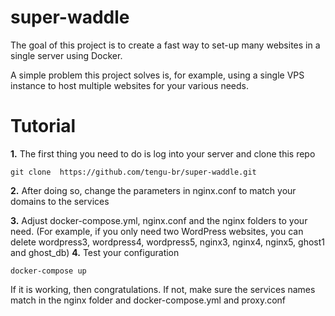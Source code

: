 # super-waddle

The goal of this project is to create a fast way to set-up many websites in a single server using Docker.

A simple problem this project solves is, for example, using a single VPS instance to host multiple websites for your various needs.

# Tutorial

**1.** The first thing you need to do is log into your server and clone this repo
```
git clone  https://github.com/tengu-br/super-waddle.git
```
**2.** After doing so, change the parameters in nginx.conf to match your domains to the services

**3.** Adjust docker-compose.yml, nginx.conf and the nginx folders to your need. (For example, if you only need two WordPress websites, you can delete wordpress3, wordpress4, wordpress5, nginx3, nginx4, nginx5, ghost1 and ghost_db)
**4.** Test your configuration
```
docker-compose up
```
If it is working, then congratulations. If not, make sure the services names match in the nginx folder and docker-compose.yml and proxy.conf